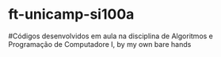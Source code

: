 # ft-unicamp-si100a

#Códigos desenvolvidos em aula na disciplina de Algoritmos e Programação de Computadore I, by my own bare hands
